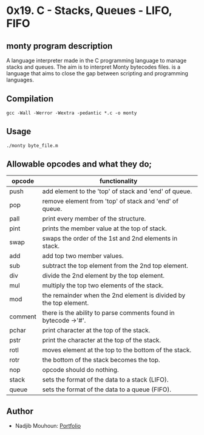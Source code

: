 # 0x19. C - Stacks, Queues - LIFO, FIFO

## monty program description

A language interpreter made in the C programming language to manage stacks and queues.
The aim is to interpret Monty bytecodes files.
is a language that aims to close the gap between scripting and programming languages.


## Compilation 

    gcc -Wall -Werror -Wextra -pedantic *.c -o monty

## Usage

    ./monty byte_file.m


## Allowable opcodes and what they do;
| opcode | functionality |
| --- | --- |
| push	| add element to the 'top' of stack and 'end' of queue. |
| pop	| remove element from 'top' of stack and 'end' of queue. |
| pall	| print every member of the structure. |
| pint	| prints the member value at the top of stack. |
| swap	| swaps the order of the 1st and 2nd elements in stack. |
| add	| add top two member values. |
| sub	| subtract the top element from the 2nd top element. |
| div	| divide the 2nd element by the top element. |
| mul	| multiply the top two elements of the stack. |
| mod	| the remainder when the 2nd element is divided by the top element. |
| comment	| there is the ability to parse comments found in bytecode ->'#'. | 
| pchar	| print character at the top of the stack. |
| pstr	| print the character at the top of the stack. | 
| rotl	| moves element at the top to the bottom of the stack. |
| rotr	| the bottom of the stack becomes the top. |
| nop	| opcode should do nothing. |
| stack | sets the format of the data to a stack (LIFO). |
| queue | sets the format of the data to a queue (FIFO). |

## Author
- Nadjib Mouhoun: <a href= "https://nadjib-coder.github.io/nadjib/"> Portfolio </a>

